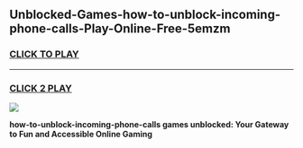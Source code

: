 
## Unblocked-Games-how-to-unblock-incoming-phone-calls-Play-Online-Free-5emzm
<h3>
<a href="https://premium76.site?title=how-to-unblock-incoming-phone-calls&ref=26A">CLICK TO PLAY</a></h3>
<hr>

<h3>
<a href="https://premium76.site?title=how-to-unblock-incoming-phone-calls&ref=26A">CLICK 2 PLAY</a>
  
</h3>

<a href="https://premium76.site?title=how-to-unblock-incoming-phone-calls&ref=26A"><img src="https://clearcache.store/games.png"></a>


**how-to-unblock-incoming-phone-calls games unblocked: Your Gateway to Fun and Accessible Online Gaming**
